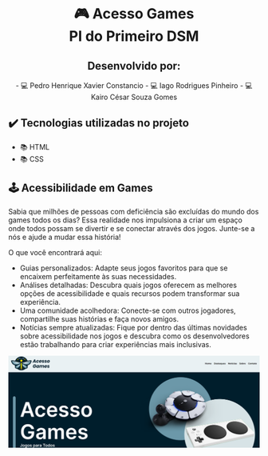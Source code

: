<div align="center">
<h1>🎮 Acesso Games<br>PI do Primeiro DSM<br></h1>
<h2>Desenvolvido por:</h2>
- 💻 Pedro Henrique Xavier Constancio
- 💻 Iago Rodrigues Pinheiro
- 💻 Kairo César Souza Gomes
</div>

## ✔️ Tecnologias utilizadas no projeto

- 📚 HTML
- 📚 CSS

## 🕹️ Acessibilidade em Games

Sabia que milhões de pessoas com deficiência são excluídas do mundo dos games todos os dias? Essa realidade nos impulsiona a criar um espaço onde todos possam se divertir e se conectar através dos jogos. Junte-se a nós e ajude a mudar essa história!

O que você encontrará aqui:

- Guias personalizados: Adapte seus jogos favoritos para que se encaixem perfeitamente às suas necessidades.
- Análises detalhadas: Descubra quais jogos oferecem as melhores opções de acessibilidade e quais recursos podem transformar sua experiência.
- Uma comunidade acolhedora: Conecte-se com outros jogadores, compartilhe suas histórias e faça novos amigos.
- Notícias sempre atualizadas: Fique por dentro das últimas novidades sobre acessibilidade nos jogos e descubra como os desenvolvedores estão trabalhando para criar experiências mais inclusivas.

<img align="center" src="./img/acessoGames.png" alt="Acesso Games">
